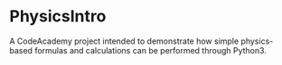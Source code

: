 # PhysicsIntro
A CodeAcademy project intended to demonstrate how simple physics-based formulas and calculations can be performed through Python3.
